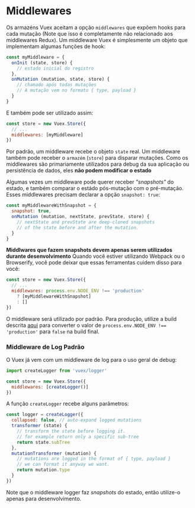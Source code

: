 # Middlewares

Os armazéns Vuex aceitam a opção `middlewares` que expõem hooks para cada mutação (Note que isso é completamente não relacionado aos middlewares Redux). Um middleware Vuex é simplesmente um objeto que implementam algumas funções de hook:

``` js
const myMiddleware = {
  onInit (state, store) {
    // estado inicial do registro
  },
  onMutation (mutation, state, store) {
    // chamado após todas mutações
    // A mutação vem no formato { type, payload }
  }
}
```

E também pode ser utilizado assim:

``` js
const store = new Vuex.Store({
  // ...
  middlewares: [myMiddleware]
})
```

Por padrão, um middleware recebe o objeto `state` real. Um middleware também pode receber o `armazém` (`store`) para disparar mutações. Como os middlewares são primariamente utilizados para debug da sua aplicação ou persistência de dados, eles **não podem modificar o estado**

Algumas vezes um middleware pode querer receber <i>"snapshots"</i> do estado, e também comparar o estádo pós-mutação com o pré-mutação. Esses middlewares precisam declarar a opção `snapshot: true`:

``` js
const myMiddlewareWithSnapshot = {
  snapshot: true,
  onMutation (mutation, nextState, prevState, store) {
    // nextState and prevState are deep-cloned snapshots
    // of the state before and after the mutation.
  }
}
```

**Middlwares que fazem snapshots devem apenas serem utilizados durante desenvolvimento** Quando você estiver utilizando Webpack ou o Browserify, você pode deixar que essas ferramentas cuidem disso para você:

``` js
const store = new Vuex.Store({
  // ...
  middlewares: process.env.NODE_ENV !== 'production'
    ? [myMiddlewareWithSnapshot]
    : []
})
```

O middleware será utilizado por padrão. Para produção, utilize a build descrita [aqui](http://vuejs.org/guide/application.html#Deploying_for_Production) para converter o valor de `process.env.NODE_ENV !== 'production'` para `false` na build final.
### Middleware de Log Padrão

O Vuex já vem com um middleware de log para o uso geral de debug:

``` js
import createLogger from 'vuex/logger'

const store = new Vuex.Store({
  middlewares: [createLogger()]
})
```

A função `createLogger` recebe alguns parâmetros:

``` js
const logger = createLogger({
  collapsed: false, // auto-expand logged mutations
  transformer (state) {
    // transform the state before logging it.
    // for example return only a specific sub-tree
    return state.subTree
  },
  mutationTransformer (mutation) {
    // mutations are logged in the format of { type, payload }
    // we can format it anyway we want.
    return mutation.type
  }
})
```

Note que o middleware logger faz <i>snapshots</i> do estado, então utilize-o apenas para desenvolvimento.
